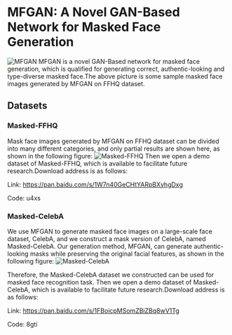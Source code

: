 # MFGAN: A Novel GAN-Based Network for Masked Face Generation
![MFGAN](./MFGAN.png)
MFGAN is a novel GAN-Based network for masked face generation, which is qualified for generating correct, authentic-looking and type-diverse masked face.The above picture is some sample masked face images generated by MFGAN on FFHQ dataset.

## Datasets
### Masked-FFHQ
Mask face images generated by MFGAN on FFHQ dataset can be divided into many different categories, and only partial results are shown here, as shown in the following figure:
![Masked-FFHQ](./Masked-FFHQ.png)
Then we open a demo dataset of Masked-FFHQ, which is available to facilitate future research.Download address is as follows:

Link: https://pan.baidu.com/s/1W7n40GeCHtYARpBXyhgDxg 

Code: u4xs


### Masked-CelebA
We use MFGAN to generate masked face images on a large-scale face dataset, CelebA, and we construct a mask version of CelebA, named Masked-CelebA. Our generation method, MFGAN, can generate authentic-looking masks while preserving the original facial features, as shown in the following figure:
![Masked-CelebA](./Masked-CelebA.png)

Therefore, the Masked-CelebA dataset we constructed can be used for masked face recognition task.
Then we open a demo dataset of Masked-CelebA, which is available to facilitate future research.Download address is as follows:

Link: https://pan.baidu.com/s/1FBoicpMSomZBiZBq8wV1Tg 

Code: 8gti
